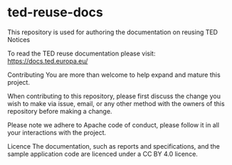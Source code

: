# ted-reuse-docs
This repository is used for authoring the documentation on reusing TED Notices

To read the TED reuse documentation please visit: https://docs.ted.europa.eu/

Contributing
You are more than welcome to help expand and mature this project.

When contributing to this repository, please first discuss the change you wish to make via issue, email, or any other method with the owners of this repository before making a change.

Please note we adhere to Apache code of conduct, please follow it in all your interactions with the project.

Licence
The documentation, such as reports and specifications, and the sample application code are licenced under a CC BY 4.0 licence.

